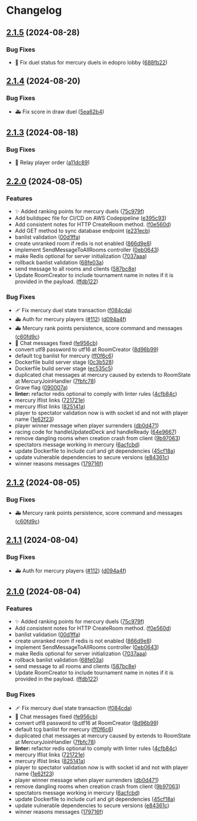 # Changelog

## [2.1.5](https://github.com/diangogav/EDOpro-server-ts/compare/v2.1.4...v2.1.5) (2024-08-28)


### Bug Fixes

* :bug: Fix duel status for mercury duels in edopro lobby ([688fb22](https://github.com/diangogav/EDOpro-server-ts/commit/688fb22b6453fc30e19db1dc3f98d9392c4ccb6f))

## [2.1.4](https://github.com/diangogav/EDOpro-server-ts/compare/v2.1.3...v2.1.4) (2024-08-20)


### Bug Fixes

* :ambulance: Fix score in draw duel ([5ea62b4](https://github.com/diangogav/EDOpro-server-ts/commit/5ea62b466ed062fb10ac71382f9152a8a7d34f4a))

## [2.1.3](https://github.com/diangogav/EDOpro-server-ts/compare/v2.1.2...v2.1.3) (2024-08-18)


### Bug Fixes

* :bug: Relay player order ([a11dc89](https://github.com/diangogav/EDOpro-server-ts/commit/a11dc897dc01e5c9a84c78557cd3b62a490b8f5c))

## [2.2.0](https://github.com/diegofcornejo/EDOpro-server-ts/compare/v2.1.2...v2.2.0) (2024-08-05)


### Features

* :sparkles: Added ranking points for mercury duels ([75c979f](https://github.com/diegofcornejo/EDOpro-server-ts/commit/75c979f01f0845435b571c4f06f2dde8e54597ef))
* Add buildspec file for  CI/CD on AWS Codepipeline ([e395c93](https://github.com/diegofcornejo/EDOpro-server-ts/commit/e395c93b1942e71c8e7672fb47491cf2b4f86612))
* Add consistent notes for HTTP CreateRoom method. ([f0e560d](https://github.com/diegofcornejo/EDOpro-server-ts/commit/f0e560d45fcdc44ad91ea58ee2897b150a8dbebf))
* Add GET method to sync database endpoint ([e231ecb](https://github.com/diegofcornejo/EDOpro-server-ts/commit/e231ecb80bd565103c96f65031025997ce2f181c))
* banlist validation ([00d1ffa](https://github.com/diegofcornejo/EDOpro-server-ts/commit/00d1ffa291a065ffb4b4b03ecac7fe5559adcaef))
* create unranked room if redis is not enabled ([866d9e8](https://github.com/diegofcornejo/EDOpro-server-ts/commit/866d9e8e4ebd3f8486781cbfeeda0bdd089a6ebc))
* implement SendMessageToAllRooms controller ([0eb0643](https://github.com/diegofcornejo/EDOpro-server-ts/commit/0eb0643beb76cead234423fbc3f945970d0d7ff2))
* make Redis optional for server initialization ([7037aaa](https://github.com/diegofcornejo/EDOpro-server-ts/commit/7037aaa3eb5d34b34ce4c7a8c51e11e7c3fead37))
* rollback banlist validation ([68fe03a](https://github.com/diegofcornejo/EDOpro-server-ts/commit/68fe03a71a6897e40194ecc0c5cd15c2fdc06bf0))
* send message to all rooms and clients ([587bc8e](https://github.com/diegofcornejo/EDOpro-server-ts/commit/587bc8e9891bd06eb6f3250d938957df7f334459))
* Update RoomCreator to include tournament name in notes if it is provided in the payload. ([ffdb122](https://github.com/diegofcornejo/EDOpro-server-ts/commit/ffdb1221caa5ca89dbd0985298cedf9d82b37a2a))


### Bug Fixes

* :adhesive_bandage: Fix mercury duel state transaction ([f084cda](https://github.com/diegofcornejo/EDOpro-server-ts/commit/f084cda99726484b97dbee29b4f8410592baeb48))
* :ambulance: Auth for mercury players ([#112](https://github.com/diegofcornejo/EDOpro-server-ts/issues/112)) ([d094a4f](https://github.com/diegofcornejo/EDOpro-server-ts/commit/d094a4f0016840ad7380c0d6446cfc66ba3388d2))
* :ambulance: Mercury rank points persistence, score command and messages ([c60fd9c](https://github.com/diegofcornejo/EDOpro-server-ts/commit/c60fd9c1f94a7daafd510ce87ae10e13874e3a69))
* :bug: Chat messages fixed ([fe956cb](https://github.com/diegofcornejo/EDOpro-server-ts/commit/fe956cb44d4cb4ef66fbef5544ef9a9932635326))
* convert utf8 password to utf16 at RoomCreator ([8d96b99](https://github.com/diegofcornejo/EDOpro-server-ts/commit/8d96b998dd8cd661acd1cf3cc32cbdaf347f52f6))
* default tcg banlist for mercury ([ff0f6c6](https://github.com/diegofcornejo/EDOpro-server-ts/commit/ff0f6c6a6d51cf4e794b1d791d3bd7a8fb98fcba))
* Dockerfile build server stage ([0c3b528](https://github.com/diegofcornejo/EDOpro-server-ts/commit/0c3b5285b8e407026e4eae71aa8d97e3fe548ecf))
* Dockerfile build server stage ([ec535c5](https://github.com/diegofcornejo/EDOpro-server-ts/commit/ec535c53869c5795e5407f2d93b34b9f46239b38))
* duplicated chat messages at mercury caused by extends to RoomState at MercuryJoinHandler ([7fbfc78](https://github.com/diegofcornejo/EDOpro-server-ts/commit/7fbfc782858a8233ebb94cfd151116704751116a))
* Grave flag ([090007a](https://github.com/diegofcornejo/EDOpro-server-ts/commit/090007ab1cf4ebd07c09253a0bb027a1e09532bb))
* **linter:** refactor redis optional to comply with linter rules ([4cfb84c](https://github.com/diegofcornejo/EDOpro-server-ts/commit/4cfb84cdbee10729e3a167cc2b03de79511dfeee))
* mercury lflist links ([721721e](https://github.com/diegofcornejo/EDOpro-server-ts/commit/721721e1b98063319462e526d476d40a8809a375))
* mercury lflist links ([825141a](https://github.com/diegofcornejo/EDOpro-server-ts/commit/825141aea1475687eb59520151f698418ca654f5))
* player to spectator validation now is with socket id and not with player name ([1e62f23](https://github.com/diegofcornejo/EDOpro-server-ts/commit/1e62f239e9e0f4c6bda5a8bc2f8c6d236d5389cc))
* player winner message when player surrenders ([db0d471](https://github.com/diegofcornejo/EDOpro-server-ts/commit/db0d471d7526142aa47fa1ba4266915fc475f475))
* racing code for handleUpdatedDeck and handleReady ([64e9667](https://github.com/diegofcornejo/EDOpro-server-ts/commit/64e9667b675a6a0608de30d3167f73d9b2418421))
* remove dangling rooms when creation crash from client ([9b97063](https://github.com/diegofcornejo/EDOpro-server-ts/commit/9b97063c9f24c8a398f57b08247ef59d1730bddd))
* spectators message working in mercury ([6acfcbd](https://github.com/diegofcornejo/EDOpro-server-ts/commit/6acfcbde778f1123bdaf7b444e8fe5e104309b38))
* update Dockerfile to include curl and git dependencies ([45cf18a](https://github.com/diegofcornejo/EDOpro-server-ts/commit/45cf18a60f76c1636f9e031d531bf2afbfb8910d))
* update vulnerable dependencies to secure versions ([e84361c](https://github.com/diegofcornejo/EDOpro-server-ts/commit/e84361c8b214fc05f5ebe7bfd8838a341a3dc082))
* winner reasons messages ([179716f](https://github.com/diegofcornejo/EDOpro-server-ts/commit/179716f1b557d8766da9015a03e965877a5c566d))

## [2.1.2](https://github.com/diangogav/EDOpro-server-ts/compare/v2.1.1...v2.1.2) (2024-08-05)


### Bug Fixes

* :ambulance: Mercury rank points persistence, score command and messages ([c60fd9c](https://github.com/diangogav/EDOpro-server-ts/commit/c60fd9c1f94a7daafd510ce87ae10e13874e3a69))

## [2.1.1](https://github.com/diangogav/EDOpro-server-ts/compare/v2.1.0...v2.1.1) (2024-08-04)


### Bug Fixes

* :ambulance: Auth for mercury players ([#112](https://github.com/diangogav/EDOpro-server-ts/issues/112)) ([d094a4f](https://github.com/diangogav/EDOpro-server-ts/commit/d094a4f0016840ad7380c0d6446cfc66ba3388d2))

## [2.1.0](https://github.com/diangogav/EDOpro-server-ts/compare/v2.0.0...v2.1.0) (2024-08-04)


### Features

* :sparkles: Added ranking points for mercury duels ([75c979f](https://github.com/diangogav/EDOpro-server-ts/commit/75c979f01f0845435b571c4f06f2dde8e54597ef))
* Add consistent notes for HTTP CreateRoom method. ([f0e560d](https://github.com/diangogav/EDOpro-server-ts/commit/f0e560d45fcdc44ad91ea58ee2897b150a8dbebf))
* banlist validation ([00d1ffa](https://github.com/diangogav/EDOpro-server-ts/commit/00d1ffa291a065ffb4b4b03ecac7fe5559adcaef))
* create unranked room if redis is not enabled ([866d9e8](https://github.com/diangogav/EDOpro-server-ts/commit/866d9e8e4ebd3f8486781cbfeeda0bdd089a6ebc))
* implement SendMessageToAllRooms controller ([0eb0643](https://github.com/diangogav/EDOpro-server-ts/commit/0eb0643beb76cead234423fbc3f945970d0d7ff2))
* make Redis optional for server initialization ([7037aaa](https://github.com/diangogav/EDOpro-server-ts/commit/7037aaa3eb5d34b34ce4c7a8c51e11e7c3fead37))
* rollback banlist validation ([68fe03a](https://github.com/diangogav/EDOpro-server-ts/commit/68fe03a71a6897e40194ecc0c5cd15c2fdc06bf0))
* send message to all rooms and clients ([587bc8e](https://github.com/diangogav/EDOpro-server-ts/commit/587bc8e9891bd06eb6f3250d938957df7f334459))
* Update RoomCreator to include tournament name in notes if it is provided in the payload. ([ffdb122](https://github.com/diangogav/EDOpro-server-ts/commit/ffdb1221caa5ca89dbd0985298cedf9d82b37a2a))


### Bug Fixes

* :adhesive_bandage: Fix mercury duel state transaction ([f084cda](https://github.com/diangogav/EDOpro-server-ts/commit/f084cda99726484b97dbee29b4f8410592baeb48))
* :bug: Chat messages fixed ([fe956cb](https://github.com/diangogav/EDOpro-server-ts/commit/fe956cb44d4cb4ef66fbef5544ef9a9932635326))
* convert utf8 password to utf16 at RoomCreator ([8d96b99](https://github.com/diangogav/EDOpro-server-ts/commit/8d96b998dd8cd661acd1cf3cc32cbdaf347f52f6))
* default tcg banlist for mercury ([ff0f6c6](https://github.com/diangogav/EDOpro-server-ts/commit/ff0f6c6a6d51cf4e794b1d791d3bd7a8fb98fcba))
* duplicated chat messages at mercury caused by extends to RoomState at MercuryJoinHandler ([7fbfc78](https://github.com/diangogav/EDOpro-server-ts/commit/7fbfc782858a8233ebb94cfd151116704751116a))
* **linter:** refactor redis optional to comply with linter rules ([4cfb84c](https://github.com/diangogav/EDOpro-server-ts/commit/4cfb84cdbee10729e3a167cc2b03de79511dfeee))
* mercury lflist links ([721721e](https://github.com/diangogav/EDOpro-server-ts/commit/721721e1b98063319462e526d476d40a8809a375))
* mercury lflist links ([825141a](https://github.com/diangogav/EDOpro-server-ts/commit/825141aea1475687eb59520151f698418ca654f5))
* player to spectator validation now is with socket id and not with player name ([1e62f23](https://github.com/diangogav/EDOpro-server-ts/commit/1e62f239e9e0f4c6bda5a8bc2f8c6d236d5389cc))
* player winner message when player surrenders ([db0d471](https://github.com/diangogav/EDOpro-server-ts/commit/db0d471d7526142aa47fa1ba4266915fc475f475))
* remove dangling rooms when creation crash from client ([9b97063](https://github.com/diangogav/EDOpro-server-ts/commit/9b97063c9f24c8a398f57b08247ef59d1730bddd))
* spectators message working in mercury ([6acfcbd](https://github.com/diangogav/EDOpro-server-ts/commit/6acfcbde778f1123bdaf7b444e8fe5e104309b38))
* update Dockerfile to include curl and git dependencies ([45cf18a](https://github.com/diangogav/EDOpro-server-ts/commit/45cf18a60f76c1636f9e031d531bf2afbfb8910d))
* update vulnerable dependencies to secure versions ([e84361c](https://github.com/diangogav/EDOpro-server-ts/commit/e84361c8b214fc05f5ebe7bfd8838a341a3dc082))
* winner reasons messages ([179716f](https://github.com/diangogav/EDOpro-server-ts/commit/179716f1b557d8766da9015a03e965877a5c566d))
